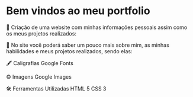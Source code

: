 # Bem vindos ao meu portfolio 

📌 Criação de uma website com minhas informações pessoais assim como os meus projetos realizados:

📝 No site você poderá saber um pouco mais sobre mim, as minhas habilidades e meus projetos realizados, sendo elas:

🖋 Caligrafias
Google Fonts

© Imagens
Google Images

🛠 Ferramentas Utilizadas
HTML 5
CSS 3
